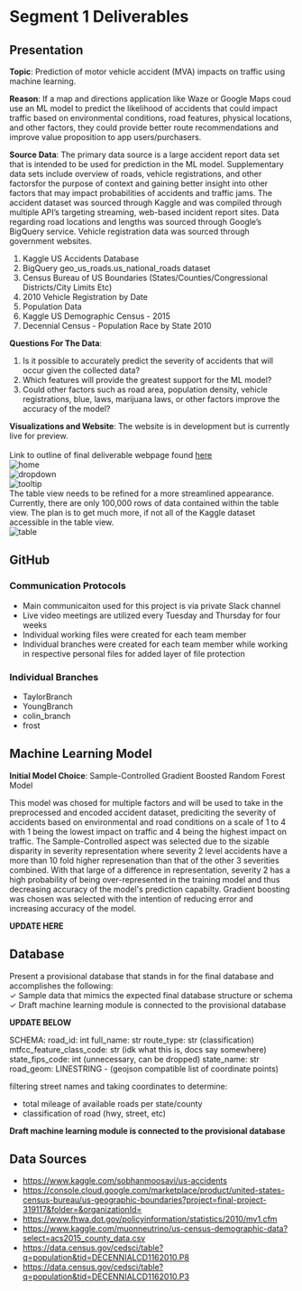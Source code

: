 # Segment 1 Deliverables

## Presentation

**Topic**: Prediction of motor vehicle accident (MVA) impacts on traffic using machine learning.

**Reason**: If a map and directions application like Waze or Google Maps coud use an ML model to predict the likelihood of accidents that could impact traffic based on environmental conditions, road features, physical locations, and other factors, they could provide better route recommendations and improve value proposition to app users/purchasers.

**Source Data**: The primary data source is a large accident report data set that is intended to be used for prediction in the ML model. Supplementary data sets include overview of roads, vehicle registrations, and other factorsfor the purpose of context and gaining better insight into other factors that may impact probabilities of accidents and traffic jams. The accident dataset was sourced through Kaggle and was compiled through multiple API’s targeting streaming, web-based incident report sites. Data regarding road locations and lengths was sourced through Google’s BigQuery service. Vehicle registration data was sourced through government websites.

1. Kaggle US Accidents Database
2. BigQuery geo_us_roads.us_national_roads dataset
3. Census Bureau of US Boundaries (States/Counties/Congressional Districts/City Limits Etc)
4. 2010 Vehicle Registration by Date
5. Population Data
6. Kaggle US Demographic Census - 2015
7. Decennial Census - Population Race by State 2010

**Questions For The Data**:
1. Is it possible to accurately predict the severity of accidents that will occur given the collected data?<br>
2. Which features will provide the greatest support for the ML model?<br>
3. Could other factors such as road area, population density, vehicle registrations, blue, laws, marijuana laws, or other factors improve the accuracy of the model?<br>

**Visualizations and Website**:  The website is in development but is currently live for preview.  
<br>Link to outline of final deliverable webpage found <a href="https://frostbrosracing.github.io/CrashSite/">here</a><br>
![home](https://user-images.githubusercontent.com/77071776/126848202-2700edfd-edc4-43b8-824f-c01e2ed2ab71.jpg)
<br>
![dropdown](https://user-images.githubusercontent.com/77071776/126848223-95751de2-5f77-489b-9633-ec41a63b8079.png)
<br>
![tooltip](https://user-images.githubusercontent.com/77071776/126848231-86bb86e8-a4e5-4aae-91d8-21f35c841166.png)
<br>
The table view needs to be refined for a more streamlined appearance.  Currently, there are only 100,000 rows of data contained within the table view.  The plan is to get much more, if not all of the Kaggle dataset accessible in the table view.
<br>
![table](https://user-images.githubusercontent.com/77071776/126848236-75347f77-b6e4-4d1d-a1cd-12acaa6eaf4b.png)



## GitHub

### Communication Protocols
- Main communicaiton used for this project is via private Slack channel
- Live video meetings are utilized every Tuesday and Thursday for four weeks
- Individual working files were created for each team member
- Individual branches were created for each team member while working in respective personal files for added layer of file protection

### Individual Branches
- TaylorBranch
- YoungBranch
- colin_branch
- frost

## Machine Learning Model
**Initial Model Choice**: Sample-Controlled Gradient Boosted Random Forest Model

This model was chosed for multiple factors and will be used to take in the preprocessed and encoded accident dataset, prediciting the severity of accidents based on environmental and road conditions on a scale of 1 to 4 with 1 being the lowest impact on traffic and 4 being the highest impact on traffic. The Sample-Controlled aspect was selected due to the sizable disparity in severity representation where severity 2 level accidents have a more than 10 fold higher represenation than that of the other 3 severities combined. With that large of a difference in representation, severity 2 has a high probability of being over-represented in the training model and thus decreasing accuracy of the model's prediction capabilty. Gradient boosting was chosen was selected with the intention of reducing error and increasing accuracy of the model. 

**UPDATE HERE**

## Database
Present a provisional database that stands in for the final database and accomplishes the following:<br>✓ Sample data that mimics the expected final database structure or schema 
<br>✓ Draft machine learning module is connected to the provisional database 

**UPDATE BELOW**

SCHEMA:
road_id: int
full_name: str
route_type: str (classification)
mtfcc_feature_class_code: str (idk what this is, docs say somewhere)
state_fips_code: int (unnecessary, can be dropped)
state_name: str
road_geom: LINESTRING -  (geojson compatible list of coordinate points)

filtering street names and taking coordinates to determine:
* total mileage of available roads per state/county
* classification of road (hwy, street, etc)
 
**Draft machine learning module is connected to the provisional database**

## Data Sources
- https://www.kaggle.com/sobhanmoosavi/us-accidents
- https://console.cloud.google.com/marketplace/product/united-states-census-bureau/us-geographic-boundaries?project=final-project-319117&folder=&organizationId=
- https://www.fhwa.dot.gov/policyinformation/statistics/2010/mv1.cfm
- https://www.kaggle.com/muonneutrino/us-census-demographic-data?select=acs2015_county_data.csv
- https://data.census.gov/cedsci/table?q=population&tid=DECENNIALCD1162010.P8
- https://data.census.gov/cedsci/table?q=population&tid=DECENNIALCD1162010.P3
